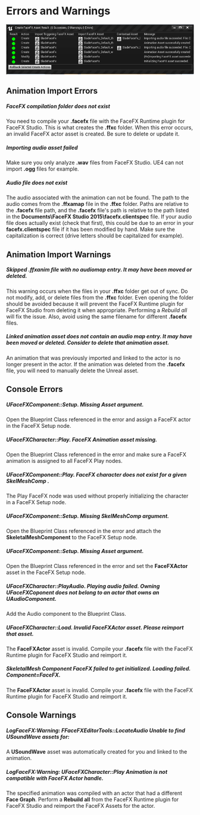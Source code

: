 Errors and Warnings
===================

![Import Messages](Images/ImportMessageDialog.png)

Animation Import Errors
-----------------------

##### FaceFX compilation folder does not exist

You need to compile your **.facefx** file with the FaceFX Runtime plugin for FaceFX Studio. This is what creates the **.ffxc** folder. When this error occurs, an invalid FaceFX actor asset is created. Be sure to delete or update it.

##### Importing audio asset failed

Make sure you only analyze **.wav** files from FaceFX Studio. UE4 can not import **.ogg** files for example.  

##### Audio file does not exist

The audio associated with the animation can not be found. The path to the audio comes from the **.ffxamap** file in the **.ffxc** folder. Paths are relative to the **.facefx** file path, and the **.facefx** file's path is relative to the path listed in the **Documents\FaceFX Studio 2015\facefx.clientspec** file. If your audio file does actually exist (check that first), this could be due to an error in your **facefx.clientspec** file if it has been modified by hand. Make sure the capitalization is correct (drive letters should be capitalized for example).

Animation Import Warnings
-------------------------

##### Skipped **.ffxanim** file with no audiomap entry. It may have been moved or deleted.

This warning occurs when the files in your **.ffxc** folder get out of sync. Do not modify, add, or delete files from the **.ffxc** folder. Even opening the folder should be avoided because it will prevent the FaceFX Runtime plugin for FaceFX Studio from deleting it when appropriate. Performing a *Rebuild all* will fix the issue. Also, avoid using the same filename for different **.facefx** files.

##### Linked animation asset does not contain an audio map entry. It may have been moved or deleted. Consider to delete that animation asset.

An animation that was previously imported and linked to the actor is no longer present in the actor. If the animation was deleted from the **.facefx** file, you will need to manually delete the Unreal asset.  

Console Errors
--------------

##### UFaceFXComponent::Setup. Missing Asset argument.

Open the Blueprint Class referenced in the error and assign a FaceFX actor in the FaceFX Setup node.

##### UFaceFXCharacter::Play. FaceFX Animation asset missing.

Open the Blueprint Class referenced in the error and make sure a FaceFX animation is assigned to all FaceFX Play nodes.

##### UFaceFXComponent::Play. FaceFX character does not exist for a given SkelMeshComp <None>.

The Play FaceFX node was used without properly initializing the character in a FaceFX Setup node.

##### UFaceFXComponent::Setup. Missing SkelMeshComp argument.

Open the Blueprint Class referenced in the error and attach the **SkeletalMeshComponent** to the FaceFX Setup node.

##### UFaceFXComponent::Setup. Missing Asset argument.

Open the Blueprint Class referenced in the error and set the **FaceFXActor** asset in the FaceFX Setup node.

##### UFaceFXCharacter::PlayAudio. Playing audio failed. Owning **UFaceFXCoponent** does not belong to an actor that owns an **UAudioComponent**.

Add the Audio component to the Blueprint Class.

##### UFaceFXCharacter::Load. Invalid FaceFXActor asset. Please reimport that asset.

The **FaceFXActor** asset is invalid. Compile your **.facefx** file with the FaceFX Runtime plugin for FaceFX Studio and reimport it.

##### SkeletalMesh Component FaceFX failed to get initialized. Loading failed. Component=FaceFX.

The **FaceFXActor** asset is invalid. Compile your **.facefx** file with the FaceFX Runtime plugin for FaceFX Studio and reimport it.

Console Warnings
----------------

##### LogFaceFX:Warning: FFaceFXEditorTools::LocateAudio Unable to find **USoundWave** assets for:

A **USoundWave** asset was automatically created for you and linked to the animation.

##### LogFaceFX:Warning: UFaceFXCharacter::Play Animation is not compatible with FaceFX Actor handle.

The specified animation was compiled with an actor that had a different **Face Graph**. Perform a **Rebuild all** from the FaceFX Runtime plugin for FaceFX Studio and reimport the FaceFX Assets for the actor.
